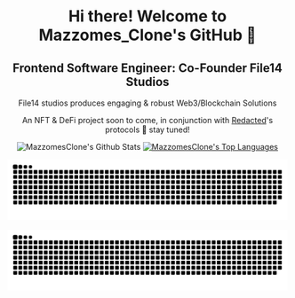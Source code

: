 <h1 align="center">Hi there! Welcome to Mazzomes_Clone's GitHub 👋</h1>
<h2 align="center">Frontend Software Engineer: Co-Founder File14 Studios</h2>
<p align="center">File14 studios produces engaging & robust Web3/Blockchain Solutions</p>
<p align="center">An NFT & DeFi project soon to come, in conjunction with <a href="https://redacted.finance/">Redacted</a>'s protocols 👀 stay tuned!</p>
           
<p align="center"
    <a href="https://github.com/mazzomesclone/github-readme-stats"><img alt="MazzomesClone's Github Stats" src="https://github-readme-stats.vercel.app/api?username=mazzomesclone&show_icons=true&count_private=true&theme=react&hide_border=true&bg_color=0D1117" /></a>
  <a href="https://github.com/mazzomesclone/github-readme-stats"><img alt="MazzomesClone's Top Languages" src="https://github-readme-stats.vercel.app/api/top-langs/?username=mazzomesclone&langs_count=8&count_private=true&layout=compact&theme=react&hide_border=true&bg_color=0D1117" /></a>
  <br/>
</p>

<p align="center">
  <img src="https://raw.githubusercontent.com/mazzomesclone/mazzomesclone/output/github-snake.svg#gh-light-mode-only" />
</p>
<p align="center">
  <img src="https://raw.githubusercontent.com/mazzomesclone/mazzomesclone/output/github-snake-dark.svg#gh-dark-mode-only" />
</p>

<!--
<p align="center">
  <a href="https://github.com/MazzomesClone">
    <img src="https://komarev.com/ghpvc/?username=MazzomesClone" alt="page views" />
  </a>
</p>
-->
